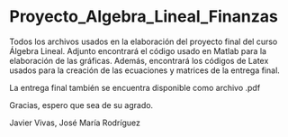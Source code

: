 # Proyecto_Algebra_Lineal_Finanzas
Todos los archivos usados en la elaboración del proyecto final del curso Álgebra Lineal.
Adjunto encontrará el código usado en Matlab para la elaboración de las gráficas.
Además, encontrará los códigos de Latex usados para la creación de las ecuaciones y matrices de la entrega final.

La entrega final también se encuentra disponible como archivo .pdf

Gracias, espero que sea de su agrado.

Javier Vivas, José María Rodríguez

